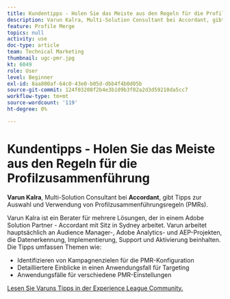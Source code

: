 ```yaml
---
title: Kundentipps - Holen Sie das Meiste aus den Regeln für die Profilzusammenführung
description: Varun Kalra, Multi-Solution Consultant bei Accordant, gibt Tipps zur Auswahl und Verwendung von Profil-Zusammenführungsregeln (PMRs).
feature: Profile Merge
topics: null
activity: use
doc-type: article
team: Technical Marketing
thumbnail: ugc-pmr.jpg
kt: 6049
role: User
level: Beginner
exl-id: 8aa800af-64c0-43e0-b05d-dbb4f4b0d05b
source-git-commit: 124f03208f2b4e3b109b3f02a2d3d59210da5cc7
workflow-type: tm+mt
source-wordcount: '119'
ht-degree: 0%

---
```


# Kundentipps - Holen Sie das Meiste aus den Regeln für die Profilzusammenführung

**Varun Kalra**, Multi-Solution Consultant bei **Accordant**, gibt Tipps zur Auswahl und Verwendung von Profilzusammenführungsregeln (PMRs).

Varun Kalra ist ein Berater für mehrere Lösungen, der in einem Adobe Solution Partner - Accordant mit Sitz in Sydney arbeitet. Varun arbeitet hauptsächlich an Audience Manager-, Adobe Analytics- und AEP-Projekten, die Datenerkennung, Implementierung, Support und Aktivierung beinhalten. Die Tipps umfassen Themen wie:

* Identifizieren von Kampagnenzielen für die PMR-Konfiguration
* Detailliertere Einblicke in einen Anwendungsfall für Targeting
* Anwendungsfälle für verschiedene PMR-Einstellungen

[Lesen Sie Varuns Tipps in der Experience League Community.](https://experienceleaguecommunities.adobe.com/t5/adobe-audience-manager-blogs/getting-the-most-out-of-profile-merge-rules-tips-tricks-and/ba-p/372248)

